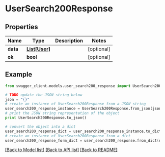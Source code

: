 # UserSearch200Response


## Properties
Name | Type | Description | Notes
------------ | ------------- | ------------- | -------------
**data** | [**List[User]**](User.md) |  | [optional] 
**ok** | **bool** |  | [optional] 

## Example

```python
from swagger_client.models.user_search200_response import UserSearch200Response

# TODO update the JSON string below
json = "{}"
# create an instance of UserSearch200Response from a JSON string
user_search200_response_instance = UserSearch200Response.from_json(json)
# print the JSON string representation of the object
print UserSearch200Response.to_json()

# convert the object into a dict
user_search200_response_dict = user_search200_response_instance.to_dict()
# create an instance of UserSearch200Response from a dict
user_search200_response_form_dict = user_search200_response.from_dict(user_search200_response_dict)
```
[[Back to Model list]](../README.md#documentation-for-models) [[Back to API list]](../README.md#documentation-for-api-endpoints) [[Back to README]](../README.md)


